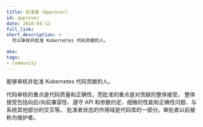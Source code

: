 ```yaml
---
title: 批准者（Approver）
id: approver
date: 2018-04-12
full_link: 
short_description: >
  可以审核并批准 Kubernetes 代码贡献的人。

aka: 
tags:
- community
---
```


 能够审核并批准 Kubernetes 代码贡献的人。


代码审核的重点是代码质量和正确性，而批准的重点是对贡献的整体接受。
整体接受包括向后/向前兼容性、遵守 API 和参数约定、细微的性能和正确性问题、与系统其他部分的交互等。
批准者状态的作用域是代码库的一部分。审批者以前被称为维护者。
